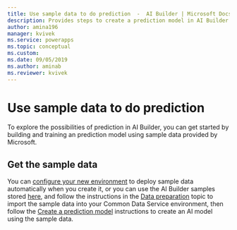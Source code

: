 ```yaml
---
title: Use sample data to do prediction  -  AI Builder | Microsoft Docs
description: Provides steps to create a prediction model in AI Builder using sample data provided by Microsoft.
author: amina196
manager: kvivek
ms.service: powerapps
ms.topic: conceptual
ms.custom: 
ms.date: 09/05/2019
ms.author: aminab
ms.reviewer: kvivek
---
```


# Use sample data to do prediction

To explore the possibilities of prediction in AI Builder, you can get started by building and training an prediction model using sample data provided by Microsoft.

## Get the sample data

You can [configure your new environment](build-model.md) to deploy sample data automatically when you create it, or you can use the AI Builder samples stored [here](https://github.com/microsoft/PowerApps-Samples/tree/master/ai-builder), and follow the instructions in the [Data preparation](binary-classification-data-prep.md) topic to import the sample data into your Common Data Service environment, then follow the [Create a prediction model](create-binary-classification-model.md) instructions to create an AI model using the sample data.
